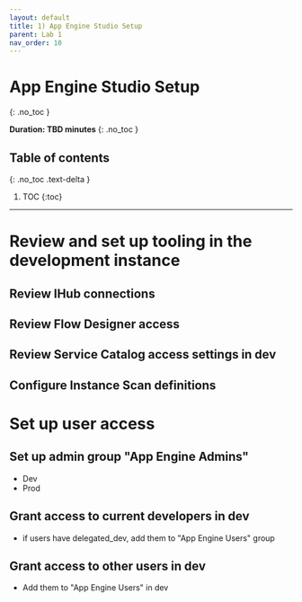 ```yaml
---
layout: default
title: 1) App Engine Studio Setup
parent: Lab 1
nav_order: 10
---
```


# App Engine Studio Setup
{: .no_toc }

**Duration: TBD minutes**
{: .no_toc }

## Table of contents
{: .no_toc .text-delta }

1. TOC
{:toc}

---
# Review and set up tooling in the development instance

## Review IHub connections
## Review Flow Designer access
## Review Service Catalog access settings in dev
## Configure Instance Scan definitions

# Set up user access

## Set up admin group "App Engine  Admins"

- Dev
- Prod

## Grant access to current developers in dev

- if users have delegated_dev, add them to "App Engine Users" group

## Grant access to other users in dev

- Add them to "App Engine Users" in dev